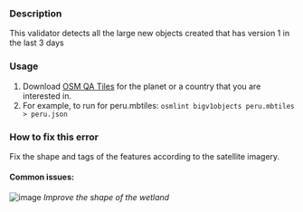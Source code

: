 ### Description

This validator detects all the large new objects created that has version 1 in the last 3 days

### Usage

1. Download [OSM QA Tiles](https://osmlab.github.io/osm-qa-tiles/) for the planet or a country that you are interested in. 
2. For example, to run for peru.mbtiles: `osmlint bigv1objects peru.mbtiles > peru.json`

### How to fix this error

Fix the shape and tags of the features according to the satellite imagery.

#### Common issues:

![image](https://cloud.githubusercontent.com/assets/10425629/25972954/b8b810ca-3667-11e7-88e5-39827d5482b5.png)
_Improve the shape of the wetland_